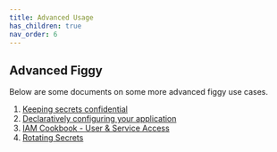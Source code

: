 ```yaml
---
title: Advanced Usage
has_children: true  
nav_order: 6
---
```


## Advanced Figgy

Below are some documents on some more advanced figgy use cases.

1. [Keeping secrets confidential](/docs/advanced/confidentiality.html)
1. [Declaratively configuring your application](/docs/advanced/declarative-configuration.html)
1. [IAM Cookbook - User & Service Access](/docs/advanced/iam-cookbook.html)
1. [Rotating Secrets](/docs/advanced/secret-rotation.html)